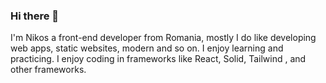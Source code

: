 ### Hi there 👋


I'm Nikos a front-end developer from Romania, mostly I do like developing web apps, static websites, modern and so on. I enjoy learning and practicing.
I enjoy coding in frameworks like React, Solid, Tailwind , and other frameworks.
